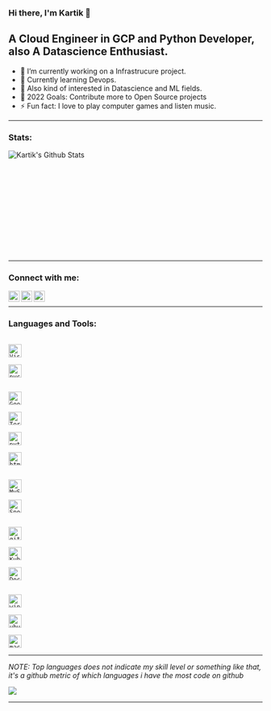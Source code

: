 ### Hi there, I'm Kartik 👋

##  A Cloud Engineer in GCP and Python Developer, also A Datascience Enthusiast.

- 🔭 I’m currently working on a Infrastrucure project.
- 🌱 Currently learning Devops.
- 👯 Also kind of interested in Datascience and ML fields.
- 🥅 2022 Goals: Contribute more to Open Source projects
- ⚡ Fun fact: I love to play computer games and listen music.

---
### Stats:

<a href="https://github.com/rajkartik">
<img align="left" alt="Kartik's Github Stats" src="https://github-readme-stats.vercel.app/api?username=rajkartik&show_icons=true&theme=synthwave" /></a>
<br />
<br />
<br />
<br />
<br />
<br />
<br />
<br />
<br />
<br />
<br />
<br />

---

### Connect with me:

[<img align="left"  width="22px" src="https://cdn4.iconfinder.com/data/icons/logos-and-brands/512/160_Hackerrank_logo_logos-512.png" />][HackerRank]
[<img align="left"  width="22px" src="https://cdn.icon-icons.com/icons2/2407/PNG/512/steam_icon_146047.png" />][Steam]
[<img align="left"  width="22px" src="https://cdn.icon-icons.com/icons2/555/PNG/512/linkedin_icon-icons.com_53609.png" />][linkedin]


<br />




---

### Languages and Tools:


[<code>
<img alt="Visual studio code" width="26px" src="https://cdn.icon-icons.com/icons2/3053/PNG/128/microsoft_visual_studio_code_alt_macos_bigsur_icon_189952.png" />
</code>](https://code.visualstudio.com/)
[<code>
<img alt="pycharm" width="26px" src="https://img.icons8.com/color/240/000000/pycharm.png" />
</code>](https://www.jetbrains.com/pycharm/)

[<code>
<img alt="Google Cloud" width="26px" src="https://cdn.icon-icons.com/icons2/2699/PNG/128/google_cloud_logo_icon_171058.png">
</code>](https://cloud.google.com/)
[<code>
<img alt="Terraform" width="26px" src="https://cdn.icon-icons.com/icons2/2107/PNG/128/file_type_terraform_icon_130125.png">
</code>](https://www.terraform.io/)
[<code>
<img alt="python" width="26px" src="https://img.icons8.com/color/240/000000/python.png">
</code>](https://www.python.org/)
[<code>
<img alt="html5" width="26px" src="https://img.icons8.com/color/240/000000/html-5.png">
</code>](https://developer.mozilla.org/en-US/docs/Web/HTML)


[<code>
<img alt="MySQL" width="26px" src="https://cdn.icon-icons.com/icons2/273/PNG/256/icon_sql_256_30046.png">
</code>](https://dev.mysql.com/)
[<code>
<img alt="Snowflake" width="26px" src="https://cdn.icon-icons.com/icons2/964/PNG/512/snowflake_icon-icons.com_74649.png">
</code>](https://www.snowflake.com/)

[<code>
<img alt="github" width="26px" src="https://cdn.icon-icons.com/icons2/1907/PNG/128/iconfinder-github-4555889_121361.png">
</code>](https://github.com/)
[<code>
<img alt="Kubernetes" width="26px" src="https://cdn.icon-icons.com/icons2/2699/PNG/512/kubernetes_logo_icon_168359.png">
</code>](https://kubernetes.io/)
[<code>
<img alt="Docker" width="26px" src="https://cdn.icon-icons.com/icons2/2415/PNG/128/docker_plain_wordmark_logo_icon_146555.png">
</code>](https://www.docker.com/)

[<code>
<img alt="windows" width="26px" src="https://img.icons8.com/color/240/000000/windows-10.png">
</code>](https://www.microsoft.com/en-us/windows)
[<code>
<img alt="ubuntu" width="26px" src="https://img.icons8.com/color/96/000000/ubuntu--v1.png">
</code>](https://ubuntu.com/)
[<code>
<img alt="macos" width="26px" src="https://img.icons8.com/officel/160/000000/mac-logo.png">
</code>](https://developer.apple.com/macos/)


---


_NOTE: Top languages does not indicate my skill level or something like that, it's a github metric of which languages i have the most code on github_



<a href="https://github.com/rajkartik">
  <img align="center" src="https://github-readme-stats.vercel.app/api/top-langs/?username=rajkartik&langs_count=7&layout=compact" />
</a>

---

[HackerRank]: https://www.hackerrank.com/say_rox
[Steam]: https://steamcommunity.com/profiles/76561198376698043/
[linkedin]: www.linkedin.com/in/kartik-raj-89762616b

